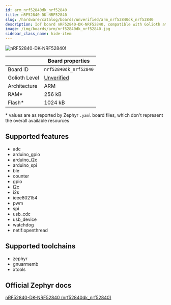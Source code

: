 ```yaml
---
id: arm_nrf52840dk_nrf52840
title: nRF52840-DK-NRF52840
slug: /hardware/catalog/boards/unverified/arm_nrf52840dk_nrf52840
description: IoT board nRF52840-DK-NRF52840, compatible with Golioth at unverified level.
image: /img/boards/arm/nrf52840dk_nrf52840.jpg
sidebar_class_name: hide-item
---
```


[//]: # (This is an auto-generated file, do not edit! Changes to it will be lost upon re-generation)

![nRF52840-DK-NRF52840!](/img/boards/arm/nrf52840dk_nrf52840.jpg "nRF52840-DK-NRF52840")

|                | Board properties     |
| -------------  | -------------------- |
| Board ID       | `nrf52840dk_nrf52840` |
| Golioth Level  | [Unverified](/hardware#unverified-boards) |
| Architecture   | ARM |
| RAM*           | 256 kB |
| Flash*         | 1024 kB |

\* values are as reported by Zephyr `.yaml` board files, which don't represent the overall available resources



## Supported features

* adc
* arduino_gpio
* arduino_i2c
* arduino_spi
* ble
* counter
* gpio
* i2c
* i2s
* ieee802154
* pwm
* spi
* usb_cdc
* usb_device
* watchdog
* netif:openthread

## Supported toolchains

* zephyr
* gnuarmemb
* xtools

## Official Zephyr docs

[nRF52840-DK-NRF52840 (nrf52840dk_nrf52840)](https://docs.zephyrproject.org/latest/boards/arm/nrf52840dk_nrf52840/doc/index.html)
